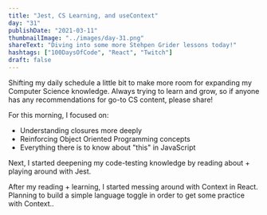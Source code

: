 ```yaml
---
title: "Jest, CS Learning, and useContext"
day: "31"
publishDate: "2021-03-11"
thumbnailImage: "../images/day-31.png"
shareText: "Diving into some more Stehpen Grider lessons today!"
hashtags: ["100DaysOfCode", "React", "Twitch"]
draft: false
---
```


Shifting my daily schedule a little bit to make more room for expanding my Computer Science knowledge. Always trying to learn and grow, so if anyone has any recommendations for go-to CS content, please share!

For this morning, I focused on:

- Understanding closures more deeply
- Reinforcing Object Oriented Programming concepts
- Everything there is to know about "this" in JavaScript

Next, I started deepening my code-testing knowledge by reading about + playing around with Jest.

After my reading + learning, I started messing around with Context in React. Planning to build a simple language toggle in order to get some practice with Context..
